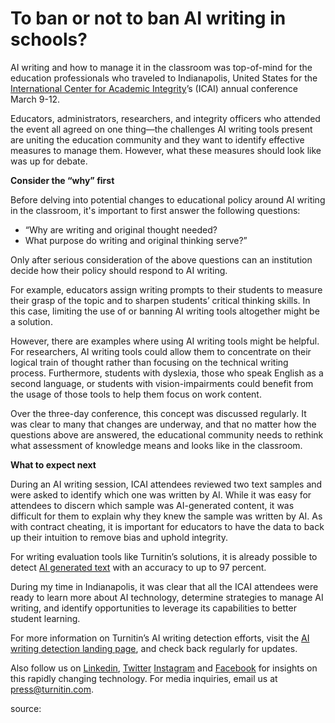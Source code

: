 # To ban or not to ban AI writing in schools?

AI writing and how to manage it in the classroom was top-of-mind for the education professionals who traveled to Indianapolis, United States for the [International Center for Academic Integrity](https://academicintegrity.org/)’s (ICAI) annual conference March 9-12. 

Educators, administrators, researchers, and integrity officers who attended the event all agreed on one thing—the challenges AI writing tools present are uniting the education community and they want to identify effective measures to manage them. However, what these measures should look like was up for debate. 

**Consider the “why” first** 

Before delving into potential changes to educational policy around AI writing in the classroom, it's important to first answer the following questions: 

- “Why are writing and original thought needed?
-  What purpose do writing and original thinking serve?”

Only after serious consideration of the above questions can an institution decide how their policy should respond to AI writing. 

For example, educators assign writing prompts to their students to measure their grasp of the topic and to sharpen students’ critical thinking skills. In this case, limiting the use of or banning AI writing tools altogether might be a solution.

However, there are examples where using AI writing tools might be helpful. For researchers, AI writing tools could allow them to concentrate on their logical train of thought rather than focusing on the technical writing process. Furthermore, students with dyslexia, those who speak English as a second language, or students with vision-impairments could benefit from the usage of those tools to help them focus on work content. 

Over the three-day conference, this concept was discussed regularly. It was clear to many that changes are underway, and that no matter how the questions above are answered, the educational community needs to rethink what assessment of knowledge means and looks like in the classroom. 

**What to expect next** 

During an AI writing session, ICAI attendees reviewed two text samples and were asked to identify which one was written by AI. While it was easy for attendees to discern which sample was AI-generated content, it was difficult for them to explain why they knew the sample was written by AI. As with contract cheating, it is important for educators to have the data to back up their intuition to remove bias and uphold integrity.

For writing evaluation tools like Turnitin’s solutions, it is already possible to detect [AI generated text](https://www.turnitin.com/blog/turnitin-showcases-homework-progress-launches-new-ai-writing-landing-page) with an accuracy to up to 97 percent.

During my time in Indianapolis, it was clear that all the ICAI attendees were ready to learn more about AI technology, determine strategies to manage AI writing, and identify opportunities to leverage its capabilities to better student learning. 

For more information on Turnitin’s AI writing detection efforts, visit the [AI writing detection landing page](https://www.turnitin.com/solutions/ai-writing), and check back regularly for updates. 

Also follow us on [Linkedin](https://www.linkedin.com/company/turnitin/), [Twitter](https://twitter.com/turnitin) [Instagram](https://www.instagram.com/turnitinco/) and [Facebook](https://www.facebook.com/TurnitinSoftware) for insights on this rapidly changing technology. For media inquiries, email us at press@turnitin.com. 

source: [](https://www.turnitin.com/blog/to-ban-or-not-to-ban-ai-writing-in-schools)